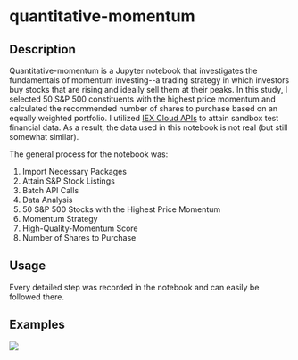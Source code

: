 # quantitative-momentum

## Description

Quantitative-momentum is a Jupyter notebook that investigates the fundamentals of momentum investing--a trading strategy in which investors buy stocks that are rising and ideally sell them at their peaks. In this study, I selected 50 S&P 500 constituents with the highest price momentum and calculated the recommended number of shares to purchase based on an equally weighted portfolio. I utilized [IEX Cloud APIs](https://iexcloud.io/docs/api/) to attain sandbox test financial data. As a result, the data used in this notebook is not real (but still somewhat similar).

The general process for the notebook was:

1. Import Necessary Packages
2. Attain S&P Stock Listings
3. Batch API Calls
4. Data Analysis
5. 50 S&P 500 Stocks with the Highest Price Momentum
6. Momentum Strategy
7. High-Quality-Momentum Score
8. Number of Shares to Purchase

## Usage

Every detailed step was recorded in the notebook and can easily be followed there.

## Examples

![](images/.PNG)
